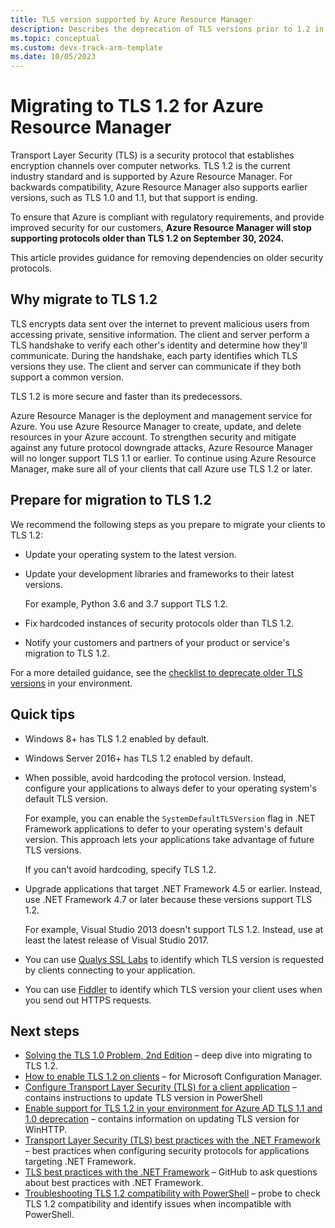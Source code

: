 ```yaml
---
title: TLS version supported by Azure Resource Manager
description: Describes the deprecation of TLS versions prior to 1.2 in Azure Resource Manager
ms.topic: conceptual
ms.custom: devx-track-arm-template
ms.date: 10/05/2023
---
```

# Migrating to TLS 1.2 for Azure Resource Manager

Transport Layer Security (TLS) is a security protocol that establishes encryption channels over computer networks. TLS 1.2 is the current industry standard and is supported by Azure Resource Manager. For backwards compatibility, Azure Resource Manager also supports earlier versions, such as TLS 1.0 and 1.1, but that support is ending.

To ensure that Azure is compliant with regulatory requirements, and provide improved security for our customers, **Azure Resource Manager will stop supporting protocols older than TLS 1.2 on September 30, 2024.**

This article provides guidance for removing dependencies on older security protocols.  

## Why migrate to TLS 1.2

TLS encrypts data sent over the internet to prevent malicious users from accessing private, sensitive information. The client and server perform a TLS handshake to verify each other's identity and determine how they'll communicate. During the handshake, each party identifies which TLS versions they use. The client and server can communicate if they both support a common version.

TLS 1.2 is more secure and faster than its predecessors.

Azure Resource Manager is the deployment and management service for Azure. You use Azure Resource Manager to create, update, and delete resources in your Azure account. To strengthen security and mitigate against any future protocol downgrade attacks, Azure Resource Manager will no longer support TLS 1.1 or earlier. To continue using Azure Resource Manager, make sure all of your clients that call Azure use TLS 1.2 or later.

## Prepare for migration to TLS 1.2

We recommend the following steps as you prepare to migrate your clients to TLS 1.2: 

* Update your operating system to the latest version.
* Update your development libraries and frameworks to their latest versions.

   For example, Python 3.6 and 3.7 support TLS 1.2.

* Fix hardcoded instances of security protocols older than TLS 1.2.
* Notify your customers and partners of your product or service's migration to TLS 1.2.

For a more detailed guidance, see the [checklist to deprecate older TLS versions](/security/engineering/solving-tls1-problem#figure-1-security-protocol-support-by-os-version) in your environment.

## Quick tips

* Windows 8+ has TLS 1.2 enabled by default.
* Windows Server 2016+ has TLS 1.2 enabled by default.
* When possible, avoid hardcoding the protocol version. Instead, configure your applications to always defer to your operating system's default TLS version.

   For example, you can enable the `SystemDefaultTLSVersion` flag in .NET Framework applications to defer to your operating system's default version. This approach lets your applications take advantage of future TLS versions.

   If you can't avoid hardcoding, specify TLS 1.2.

* Upgrade applications that target .NET Framework 4.5 or earlier. Instead, use .NET Framework 4.7 or later because these versions support TLS 1.2.

   For example, Visual Studio 2013 doesn't support TLS 1.2. Instead, use at least the latest release of Visual Studio 2017.

* You can use [Qualys SSL Labs](https://www.ssllabs.com/) to identify which TLS version is requested by clients connecting to your application.

* You can use [Fiddler](https://www.telerik.com/fiddler) to identify which TLS version your client uses when you send out HTTPS requests.

## Next steps

* [Solving the TLS 1.0 Problem, 2nd Edition](/security/engineering/solving-tls1-problem) – deep dive into migrating to TLS 1.2.
* [How to enable TLS 1.2 on clients](/mem/configmgr/core/plan-design/security/enable-tls-1-2-client) – for Microsoft Configuration Manager.
* [Configure Transport Layer Security (TLS) for a client application](../../storage/common/transport-layer-security-configure-client-version.md) – contains instructions to update TLS version in PowerShell 
* [Enable support for TLS 1.2 in your environment for Azure AD TLS 1.1 and 1.0 deprecation](/troubleshoot/azure/active-directory/enable-support-tls-environment) – contains information on updating TLS version for WinHTTP.
* [Transport Layer Security (TLS) best practices with the .NET Framework](/dotnet/framework/network-programming/tls) – best practices when configuring security protocols for applications targeting .NET Framework.
* [TLS best practices with the .NET Framework](https://github.com/dotnet/docs/issues/4675) – GitHub to ask questions about best practices with .NET Framework.
* [Troubleshooting TLS 1.2 compatibility with PowerShell](https://github.com/microsoft/azure-devops-tls12) – probe to check TLS 1.2 compatibility and identify issues when incompatible with PowerShell.
